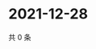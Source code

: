 # 2021-12-28

共 0 条

<!-- BEGIN WEIBO -->
<!-- 最后更新时间 Tue Dec 28 2021 23:15:38 GMT+0800 (China Standard Time) -->

<!-- END WEIBO -->
